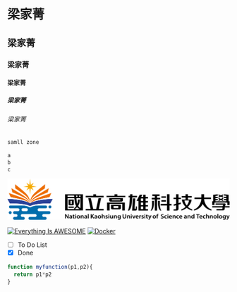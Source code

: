 # 梁家菁
## 梁家菁
### 梁家菁
#### 梁家菁
##### 梁家菁
###### 梁家菁

`samll zone`

```
a
b
c
```

![NKFUST](nkust.png "第一科大")


[![Everything Is AWESOME](https://img.youtube.com/vi/StTqXEQ2l-Y/0.jpg)](https://www.youtube.com/watch?v=StTqXEQ2l-Y "Everything Is AWESOME")
[![Docker](https://img.youtube.com/vi/sSm2dRarhPo/0.jpg)](https://www.youtube.com/watch?v=sSm2dRarhPo "Docker")

-[ ] To Do List
-[X] Done

```js
function myfunction(p1,p2){
  return p1*p2
}
```
